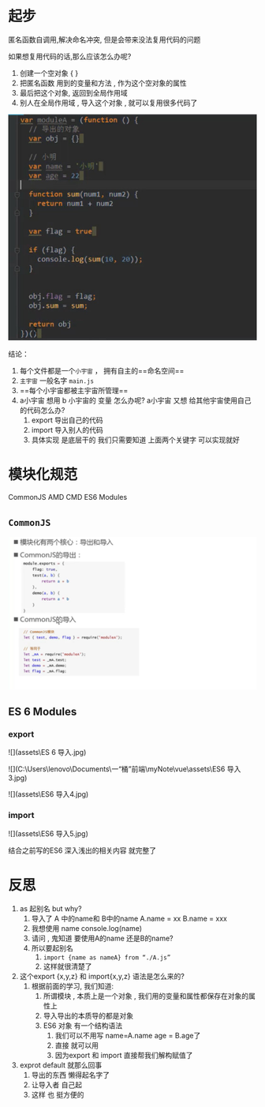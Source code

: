 # 起步

匿名函数自调用,解决命名冲突, 但是会带来没法复用代码的问题

如果想复用代码的话,那么应该怎么办呢?

1. 创建一个空对象 {  }
2. 把匿名函数 用到的变量和方法 , 作为这个空对象的属性
3. 最后把这个对象, 返回到全局作用域
4. 别人在全局作用域 , 导入这个对象 , 就可以复用很多代码了

![](assets\模块化代码.jpg)



结论：

1. 每个文件都是一个`小宇宙` ， 拥有自主的==命名空间==
2. `主宇宙` 一般名字  `main.js`
3. ==每个小宇宙都被主宇宙所管理==
4. a小宇宙 想用 b 小宇宙的 变量 怎么办呢?   a小宇宙 又想 给其他宇宙使用自己的代码怎么办?
   1.  export   导出自己的代码
   2. import   导入别人的代码
   3. 具体实现  是底层干的  我们只需要知道 上面两个关键字 可以实现就好









# 模块化规范

CommonJS  AMD CMD   ES6 Modules





## `CommonJS`

![](assets\模块化规范.jpg)



##  ES 6  Modules

### export

![](assets\ES 6 导入.jpg)

![](C:\Users\lenovo\Documents\一“桶”前端\myNote\vue\assets\ES6 导入3.jpg)

![](assets\ES6 导入4.jpg)

### import

![](assets\ES6 导入5.jpg)

结合之前写的ES6 深入浅出的相关内容 就完整了





# 反思

1. as 起别名  but why?
   1. 导入了 A 中的name和 B中的name     A.name = xx   B.name = xxx
   2. 我想使用 name    console.log(name)
   3. 请问 , 鬼知道 要使用A的name  还是B的name?
   4. 所以要起别名
      1. `import {name as nameA} from “./A.js”` 
      2. 这样就很清楚了
2. 这个export {x,y,z}   和  import{x,y,z}  语法是怎么来的?
   1. 根据前面的学习, 我们知道:
      1. 所谓模块 , 本质上是一个对象 , 我们用的变量和属性都保存在对象的属性上
      2. 导入导出的本质导的都是对象
      3. ES6 对象 有一个结构语法
         1. 我们可以不用写 name=A.name   age = B.age了
         2. 直接 就可以用  
         3. 因为export 和 import 直接帮我们解构赋值了
3. exprot default  就那么回事  
   1. 导出的东西  懒得起名字了
   2. 让导入者 自己起
   3. 这样 也 挺方便的





 